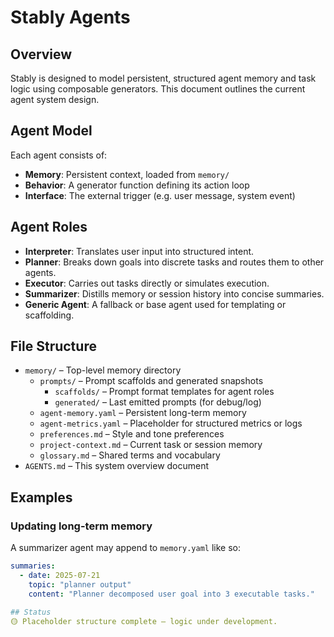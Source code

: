 # Stably Agents

## Overview
Stably is designed to model persistent, structured agent memory and task logic using composable generators. This document outlines the current agent system design.

## Agent Model
Each agent consists of:
- **Memory**: Persistent context, loaded from `memory/`
- **Behavior**: A generator function defining its action loop
- **Interface**: The external trigger (e.g. user message, system event)

## Agent Roles
- **Interpreter**: Translates user input into structured intent.
- **Planner**: Breaks down goals into discrete tasks and routes them to other agents.
- **Executor**: Carries out tasks directly or simulates execution.
- **Summarizer**: Distills memory or session history into concise summaries.
- **Generic Agent**: A fallback or base agent used for templating or scaffolding.

## File Structure
- `memory/` – Top-level memory directory
  - `prompts/` – Prompt scaffolds and generated snapshots
    - `scaffolds/` – Prompt format templates for agent roles
    - `generated/` – Last emitted prompts (for debug/log)
  - `agent-memory.yaml` – Persistent long-term memory
  - `agent-metrics.yaml` – Placeholder for structured metrics or logs
  - `preferences.md` – Style and tone preferences
  - `project-context.md` – Current task or session memory
  - `glossary.md` – Shared terms and vocabulary
- `AGENTS.md` – This system overview document

## Examples

### Updating long-term memory
A summarizer agent may append to `memory.yaml` like so:

```yaml
summaries:
  - date: 2025-07-21
    topic: "planner output"
    content: "Planner decomposed user goal into 3 executable tasks."

## Status
🟡 Placeholder structure complete — logic under development.
